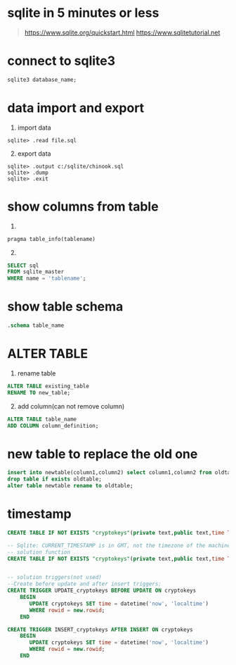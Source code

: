 # sqlite in 5 minutes or less

> https://www.sqlite.org/quickstart.html
> https://www.sqlitetutorial.net

# connect to sqlite3
```SQL
sqlite3 database_name;
```

# data import and export

1. import data
```shell
sqlite> .read file.sql
```

2. export data
```shell
sqlite> .output c:/sqlite/chinook.sql
sqlite> .dump
sqlite> .exit
```

# show columns from table

1.
```SQL
pragma table_info(tablename)
```

2.
```SQL
SELECT sql
FROM sqlite_master
WHERE name = 'tablename';
```

# show table schema
```SQL
.schema table_name
```

# ALTER TABLE
1. rename table
```SQL
ALTER TABLE existing_table
RENAME TO new_table;
```
2. add column(can not remove column)
```SQL
ALTER TABLE table_name
ADD COLUMN column_definition;
```

# new table to replace the old one
```SQL
insert into newtable(column1,column2) select column1,column2 from oldtable;
drop table if exists oldtable;
alter table newtable rename to oldtable;
```

# timestamp
```SQL
CREATE TABLE IF NOT EXISTS "cryptokeys"(private text,public text,time TIMESTAMP DEFAULT CURRENT_TIMESTAMP);

-- Sqlite: CURRENT_TIMESTAMP is in GMT, not the timezone of the machine
-- solution function
CREATE TABLE IF NOT EXISTS "cryptokeys"(private text,public text,time TIMESTAMP DEFAULT (datetime('now','localtime')));


-- solution triggers(not used)
--Create before update and after insert triggers:
CREATE TRIGGER UPDATE_cryptokeys BEFORE UPDATE ON cryptokeys
    BEGIN
       UPDATE cryptokeys SET time = datetime('now', 'localtime')
       WHERE rowid = new.rowid;
    END

CREATE TRIGGER INSERT_cryptokeys AFTER INSERT ON cryptokeys
    BEGIN
       UPDATE cryptokeys SET time = datetime('now', 'localtime')
       WHERE rowid = new.rowid;
    END
```